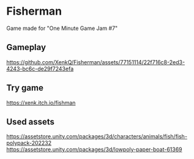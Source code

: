 # Fisherman
Game made for "One Minute Game Jam #7"

## Gameplay
https://github.com/XenkQ/Fisherman/assets/77151114/22f716c8-2ed3-4243-bc6c-de29f7243efa

## Try game
https://xenk.itch.io/fishman

## Used assets
https://assetstore.unity.com/packages/3d/characters/animals/fish/fish-polypack-202232<br>
https://assetstore.unity.com/packages/3d/lowpoly-paper-boat-61369
